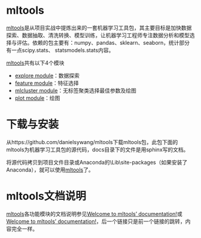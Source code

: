 #  mltools

[mltools](https://danielsywang.github.io/mltools/docs/build/html/generated/modules.html)是从项目实战中提炼出来的一套机器学习工具包，其主要目标是加快数据探索、数据抽取、清洗转换、模型训练，让机器学习工程师专注数据分析和模型选择与评估。依赖的包主要有：numpy、pandas、sklearn、seaborn，统计部分有一点scipy.stats、 statsmodels.stats内容。

[mltools](https://danielsywang.github.io/mltools/docs/build/html/generated/modules.html)共有以下4个模块

  - [explore module](https://danielsywang.github.io/mltools/docs/build/html/generated/explore.html)：数据探索
  - [feature module](https://danielsywang.github.io/mltools/docs/build/html/generated/feature.html)：特征选择
  - [mlcluster module](https://danielsywang.github.io/mltools/docs/build/html/generated/mlcluster.html)：无标签聚类选择最佳参数及绘图
  - [plot module](https://danielsywang.github.io/mltools/docs/build/html/generated/plot.html)：绘图

#   下载与安装

从https://github.com/danielsywang/mltools下载mltools包，此包下面的mltools为机器学习工具包的源代码，docs目录下的文件是用sphinx写的文档。

将源代码拷贝到项目文件目录或Anaconda的\Lib\site-packages（如果安装了Anaconda），就可以使用[mltools](https://danielsywang.github.io/mltools/docs/build/html/generated/modules.html)了。

# mltools文档说明

[mltools](https://danielsywang.github.io/mltools/docs/build/html/generated/modules.html)各功能模块的文档说明参见[Welcome to mltools’ documentation!](https://danielsywang.github.io/mltools/docs/build/html/index.html#)或[Welcome to mltools’ documentation!](https://danielsywang.github.io/mltools/)，后一个链接只是前一个链接的跳转，内容完全一样。





